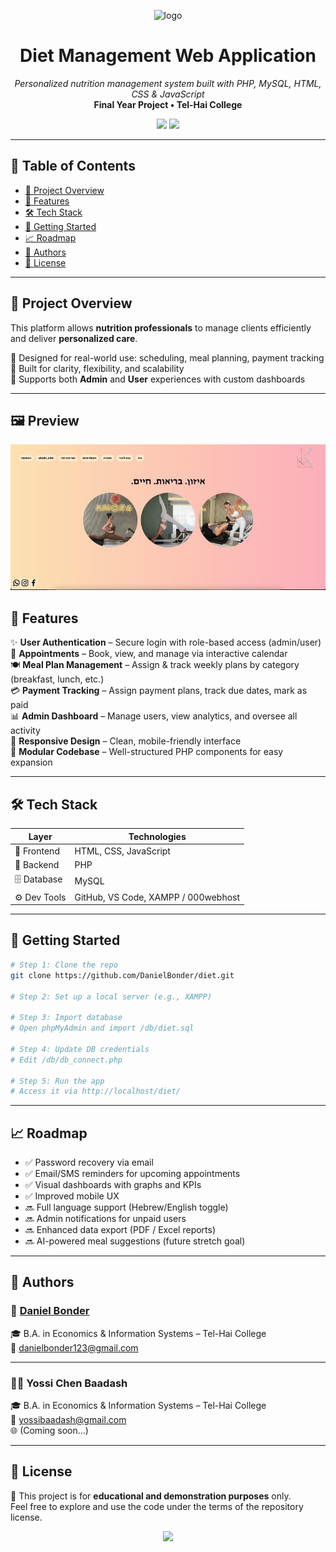<p align="center">
  <img src="https://img.icons8.com/emoji/48/000000/green-salad-emoji.png" alt="logo" width="60" />
</p>

<h1 align="center">Diet Management Web Application</h1>

<p align="center">
  <i>Personalized nutrition management system built with PHP, MySQL, HTML, CSS & JavaScript</i><br>
  <b>Final Year Project • Tel-Hai College</b>
</p>

<p align="center">
  <img src="https://img.shields.io/github/languages/top/DanielBonder/diet?style=flat-square" />
  <img src="https://img.shields.io/github/last-commit/DanielBonder/diet?style=flat-square" />
</p>

---

## 🧭 Table of Contents

- [🧠 Project Overview](#-project-overview)
- [🎯 Features](#-features)
- [🛠️ Tech Stack](#️-tech-stack)
- [🚀 Getting Started](#-getting-started)
- [📈 Roadmap](#-roadmap)
- [📘 Authors](#-authors)
- [📜 License](#-license)

---

## 🧠 Project Overview

This platform allows **nutrition professionals** to manage clients efficiently and deliver **personalized care**.

🔹 Designed for real-world use: scheduling, meal planning, payment tracking  
🔹 Built for clarity, flexibility, and scalability  
🔹 Supports both **Admin** and **User** experiences with custom dashboards

---

## 🖼️ Preview

![Homepage Preview](./home.jpeg)

## 🎯 Features

✨ **User Authentication** – Secure login with role-based access (admin/user)  
📆 **Appointments** – Book, view, and manage via interactive calendar  
🍽️ **Meal Plan Management** – Assign & track weekly plans by category (breakfast, lunch, etc.)  
💳 **Payment Tracking** – Assign payment plans, track due dates, mark as paid  
📊 **Admin Dashboard** – Manage users, view analytics, and oversee all activity  
📱 **Responsive Design** – Clean, mobile-friendly interface  
🧩 **Modular Codebase** – Well-structured PHP components for easy expansion

---

## 🛠️ Tech Stack

| Layer        | Technologies                            |
|--------------|-----------------------------------------|
| 🎨 Frontend  | HTML, CSS, JavaScript                   |
| 🧠 Backend   | PHP                                     |
| 🗄️ Database  | MySQL                                   |
| ⚙️ Dev Tools | GitHub, VS Code, XAMPP / 000webhost     |

---

## 🚀 Getting Started

```bash
# Step 1: Clone the repo
git clone https://github.com/DanielBonder/diet.git

# Step 2: Set up a local server (e.g., XAMPP)

# Step 3: Import database
# Open phpMyAdmin and import /db/diet.sql

# Step 4: Update DB credentials
# Edit /db/db_connect.php

# Step 5: Run the app
# Access it via http://localhost/diet/
```

---

## 📈 Roadmap

- ✅ Password recovery via email  
- ✅ Email/SMS reminders for upcoming appointments  
- ✅ Visual dashboards with graphs and KPIs  
- ✅ Improved mobile UX  
- 🔜 Full language support (Hebrew/English toggle)  
- 🔜 Admin notifications for unpaid users  
- 🔜 Enhanced data export (PDF / Excel reports)  
- 🔜 AI-powered meal suggestions (future stretch goal)

---

## 📘 Authors

### 🧔 [Daniel Bonder](https://github.com/DanielBonder)  
🎓 B.A. in Economics & Information Systems – Tel-Hai College  
📧 [danielbonder123@gmail.com](mailto:danielbonder123@gmail.com)

---

### 👨‍💼 Yossi Chen Baadash  
🎓 B.A. in Economics & Information Systems – Tel-Hai College  
📧 [yossibaadash@gmail.com](mailto:yossibaadash@gmail.com)  
🌐 (Coming soon...)

---

## 📜 License

📘 This project is for **educational and demonstration purposes** only.  
Feel free to explore and use the code under the terms of the repository license.

<p align="center">
  <img src="https://img.shields.io/badge/License-Educational-lightgrey?style=flat-square" />
</p>
